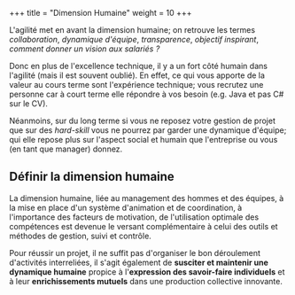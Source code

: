 +++
title = "Dimension Humaine"
weight = 10
+++

L'agilité met en avant la dimension humaine; on retrouve les termes *collaboration*, *dynamique d'équipe*, *transparence*, *objectif inspirant*, *comment donner un vision aux salariés ?*

Donc en plus de l'excellence technique, il y a un fort côté humain dans l'agilité (mais il est souvent oublié). En effet, ce qui vous apporte de la valeur au cours terme sont l'expérience technique; vous recrutez une personne car à court terme elle répondre à vos besoin (e.g. Java et pas C# sur le CV).

Néanmoins, sur du long terme si vous ne reposez votre gestion de projet que sur des *hard-skill* vous ne pourrez par garder une dynamique d'équipe; qui elle repose plus sur l'aspect social et humain que l'entreprise ou vous (en tant que manager) donnez.

## Définir la dimension humaine 

La dimension humaine, liée au management des hommes et des équipes, à la mise en
place d'un système d'animation et de coordination, à l'importance des facteurs de
motivation, de l'utilisation optimale des compétences est devenue le versant
complémentaire à celui des outils et méthodes de gestion, suivi et contrôle. 

Pour réussir un projet, il ne suffit pas d'organiser le bon déroulement d'activités interreliées, il
s'agit également de **susciter et maintenir une dynamique humaine** propice à l'**expression des savoir-faire individuels** et à leur **enrichissements mutuels** dans une production collective innovante.